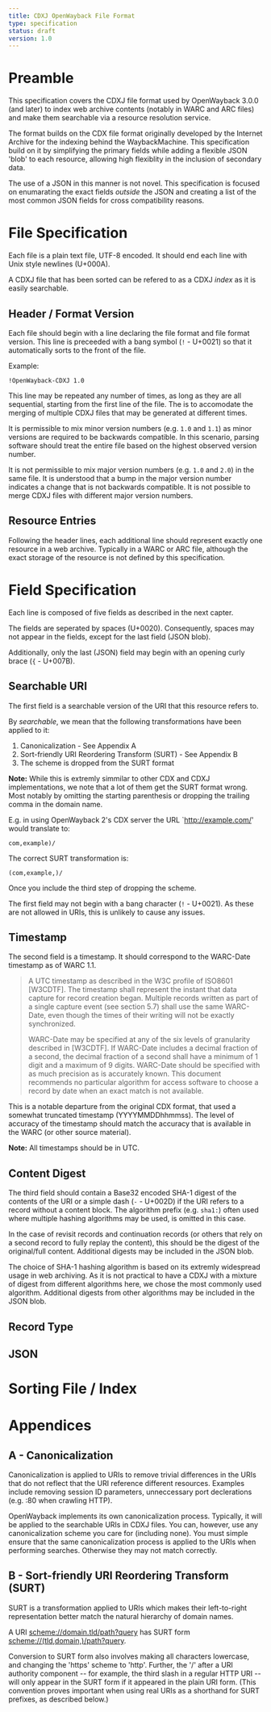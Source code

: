 ```yaml
---
title: CDXJ OpenWayback File Format
type: specification
status: draft
version: 1.0
---
```


# Preamble


This specification covers the CDXJ file format used by OpenWayback 3.0.0 (and later) to index web archive contents (notably in 
WARC and ARC files) and make them searchable via a resource resolution service.

The format builds on the CDX file format originally developed by the Internet Archive for the indexing behind the WaybackMachine. 
This specification build on it by simplifying the primary fields while adding a flexible JSON 'blob' to each resource, allowing 
high flexiblity in the inclusion of secondary data.

The use of a JSON in this manner is not novel. This specification is focused on enumarating the exact fields *outside* the JSON
and creating a list of the most common JSON fields for cross compatibility reasons.


# File Specification

Each file is a plain text file, UTF-8 encoded. It should end each line with Unix style newlines (U+000A).

A CDXJ file that has been sorted can be refered to as a CDXJ *index* as it is easily searchable.


## Header / Format Version

Each file should begin with a line declaring the file format and file format version. This line is preceeded with a bang symbol 
(`!` - U+0021) so that it automatically sorts to the front of the file.

Example:
```
!OpenWayback-CDXJ 1.0
```

This line may be repeated any number of times, as long as they are all sequential, starting from the first line of the file. 
The is to accomodate the merging of multiple CDXJ files that may be generated at different times.

It is permissible to mix minor version numbers (e.g. `1.0` and `1.1`) as minor versions are required to be backwards compatible.
In this scenario, parsing software should treat the entire file based on the highest observed version number.

It is not permissible to mix major version numbers (e.g. `1.0` and `2.0`) in the same file. It is understood that a bump in
the major version number indicates a change that is not backwards compatible. It is not possible to merge CDXJ files with 
different major version numbers.


## Resource Entries

Following the header lines, each additional line should represent exactly one resource in a web archive. Typically in a WARC or ARC file, although the exact storage of the resource is not defined by this specification.


# Field Specification

Each line is composed of five fields as described in the next capter. 

The fields are seperated by spaces (U+0020). Consequently, spaces may not appear in the fields, except for the last field (JSON blob). 

Additionally, only the last (JSON) field may begin with an opening curly brace (`{` - U+007B).

## Searchable URI

The first field is a searchable version of the URI that this resource refers to.

By *searchable*, we mean that the following transformations have been applied to it:

1. Canonicalization - See Appendix A
2. Sort-friendly URI Reordering Transform (SURT) - See Appendix B
3. The scheme is dropped from the SURT format

**Note:** While this is extremly simmilar to other CDX and CDXJ implementations, we note that a lot of them get the SURT format wrong. 
Most notably by omitting the starting parenthesis or dropping the trailing comma in the domain name.

E.g. in using OpenWayback 2's CDX server the URL `http://example.com/' would translate to:

```
com,example)/
```

The correct SURT transformation is:

```
(com,example,)/
```

Once you include the third step of dropping the scheme. 

The first field may not begin with a bang character (`!` - U+0021). As these are not allowed in URIs, this is unlikely to cause any issues.


## Timestamp

The second field is a timestamp. It should correspond to the WARC-Date timestamp as of WARC 1.1.

> A UTC timestamp as described in the W3C profile of ISO8601 [W3CDTF].
> The timestamp shall represent the instant that data capture for record
> creation began. Multiple records written as part of a single capture
> event (see section 5.7) shall use the same WARC-Date, even though the
> times of their writing will not be exactly synchronized. 
> 
> WARC-Date may be specified at any of the six levels of granularity
> described in [W3CDTF]. If WARC-Date includes a decimal fraction of a
> second, the decimal fraction of a second shall have a minimum of 1
> digit and a maximum of 9 digits. WARC-Date should be specified with as
> much precision as is accurately known. This document recommends no
> particular algorithm for access software to choose a record by date
> when an exact match is not available.

This is a notable departure from the original CDX format, that used a somewhat truncated timestamp (YYYYMMDDhhmmss). The level of accuracy
of the timestamp should match the accuracy that is available in the WARC (or other source material).

**Note:** All timestamps should be in UTC.


## Content Digest

The third field should contain a Base32 encoded SHA-1 digest of the contents of the URI or a simple dash (`-` - U+002D) if the URI refers 
to a record without a content block. The algorithm prefix (e.g. `sha1:`) often used where multiple hashing algorithms may be used, is
omitted in this case.

In the case of revisit records and continuation records (or others that rely on a second record to fully replay the content), this should
be the digest of the original/full content. Additional digests may be included in the JSON blob.

The choice of SHA-1 hashing algorithm is based on its extremly widespread usage in web archiving. As it is not practical to have a CDXJ 
with a mixture of digest from different algorithms here, we chose the most commonly used algorithm. Additional digests from other 
algorithms may be included in the JSON blob.


## Record Type


## JSON 


# Sorting File / Index


# Appendices 

## A - Canonicalization

Canonicalization is applied to URIs to remove trivial differences in the URIs that do not reflect that the URI reference different resources. Examples include removing session ID parameters, unneccessary port declerations (e.g. :80 when crawling HTTP).

OpenWayback implements its own canonicalization process. Typically, it will be applied to the searchable URIs in CDXJ files. You can, however, use any canonicalization scheme you care for (including none). You must simple ensure that the same canonicalization process is applied to the URIs when performing searches. Otherwise they may not match correctly.


## B - Sort-friendly URI Reordering Transform (SURT)

SURT is a transformation applied to URIs which makes their left-to-right representation better match the natural hierarchy of domain names.

A URI <scheme://domain.tld/path?query> has SURT form <scheme://(tld,domain,)/path?query>.

Conversion to SURT form also involves making all characters lowercase, and changing the 'https' scheme to 'http'. Further, the '/' after a URI authority component -- for example, the third slash in a regular HTTP URI -- will only appear in the SURT form if it appeared in the plain URI form. (This convention proves important when using real URIs as a shorthand for SURT prefixes, as described below.)
